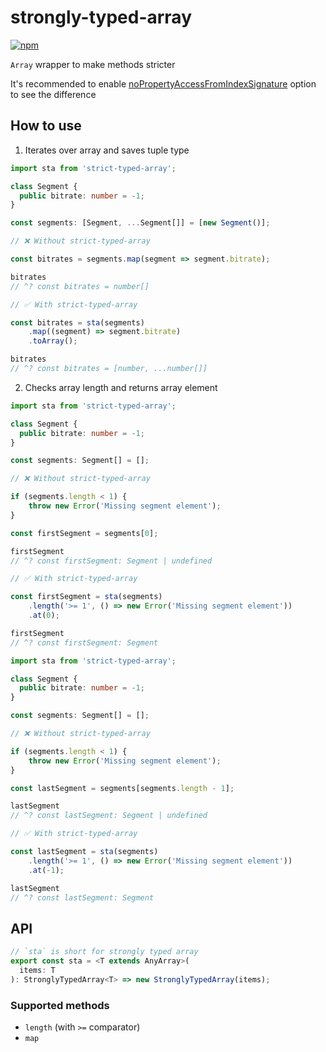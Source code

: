 # strongly-typed-array

[![npm](https://img.shields.io/npm/v/strongly-typed-array)](https://npm.im/strongly-typed-array)

`Array` wrapper to make methods stricter

It's recommended to enable [noPropertyAccessFromIndexSignature](https://www.typescriptlang.org/tsconfig#noPropertyAccessFromIndexSignature) option to see the difference

## How to use

1. Iterates over array and saves tuple type

```ts
import sta from 'strict-typed-array';

class Segment {
  public bitrate: number = -1;
}

const segments: [Segment, ...Segment[]] = [new Segment()];

// ❌ Without strict-typed-array

const bitrates = segments.map(segment => segment.bitrate);

bitrates
// ^? const bitrates = number[]

// ✅ With strict-typed-array

const bitrates = sta(segments)
    .map((segment) => segment.bitrate)
    .toArray();

bitrates
// ^? const bitrates = [number, ...number[]]
```

2. Checks array length and returns array element

```ts
import sta from 'strict-typed-array';

class Segment {
  public bitrate: number = -1;
}

const segments: Segment[] = [];

// ❌ Without strict-typed-array

if (segments.length < 1) {
    throw new Error('Missing segment element');
}

const firstSegment = segments[0];

firstSegment
// ^? const firstSegment: Segment | undefined

// ✅ With strict-typed-array

const firstSegment = sta(segments)
    .length('>= 1', () => new Error('Missing segment element'))
    .at(0);

firstSegment
// ^? const firstSegment: Segment
```

```ts
import sta from 'strict-typed-array';

class Segment {
  public bitrate: number = -1;
}

const segments: Segment[] = [];

// ❌ Without strict-typed-array

if (segments.length < 1) {
    throw new Error('Missing segment element');
}

const lastSegment = segments[segments.length - 1];

lastSegment
// ^? const lastSegment: Segment | undefined

// ✅ With strict-typed-array

const lastSegment = sta(segments)
    .length('>= 1', () => new Error('Missing segment element'))
    .at(-1);

lastSegment
// ^? const lastSegment: Segment
```

## API

```ts
// `sta` is short for strongly typed array
export const sta = <T extends AnyArray>(
  items: T
): StronglyTypedArray<T> => new StronglyTypedArray(items);
```

### Supported methods

* `length` (with `>=` comparator)
* `map`
